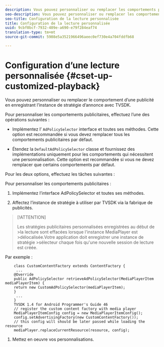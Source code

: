 ```yaml
---
description: Vous pouvez personnaliser ou remplacer les comportements publicitaires.
seo-description: Vous pouvez personnaliser ou remplacer les comportements publicitaires.
seo-title: Configuration de la lecture personnalisée
title: Configuration de la lecture personnalisée
uuid: 9cbf0bcf-7932-409e-a690-e79f284eaf74
translation-type: tm+mt
source-git-commit: 5908e5a3521966496aeec0ef730e4a704fddfb68

---
```



# Configuration d’une lecture personnalisée {#cset-up-customized-playback}

Vous pouvez personnaliser ou remplacer le comportement d’une publicité en enregistrant l’instance de stratégie d’annonce avec TVSDK.

Pour personnaliser les comportements publicitaires, effectuez l’une des opérations suivantes :

* Implémentez l’ `AdPolicySelector` interface et toutes ses méthodes.
Cette option est recommandée si vous devez remplacer tous les comportements publicitaires par défaut.

* Étendez la `DefaultAdPolicySelector` classe et fournissez des implémentations uniquement pour les comportements qui nécessitent une personnalisation.
Cette option est recommandée si vous ne devez remplacer que certains comportements par défaut.

Pour les deux options, effectuez les tâches suivantes :

Pour personnaliser les comportements publicitaires :

1. Implémentez l’interface AdPolicySelector et toutes ses méthodes.

1. Affectez l’instance de stratégie à utiliser par TVSDK via la fabrique de publicités.

>[!ATTENTION]
>
>Les stratégies publicitaires personnalisées enregistrées au début de >la lecture sont effacées lorsque l&#39;instance MediaPlayer est >délocalisée.Votre application doit enregistrer une instance de stratégie >sélecteur chaque fois qu&#39;une nouvelle session de lecture est créée.

Par exemple :

```
    class CustomContentFactory extends ContentFactory {
     ...
    @Override
    public AdPolicySelector retrieveAdPolicySelector(MediaPlayerItem mediaPlayerItem) {
    return new CustomAdPolicySelector(mediaPlayerItem);
    }
     ...
    }
    TVSDK 1.4 for Android Programmer's Guide 46
    // register the custom content factory with media player
    MediaPlayerItemConfig config = new MediaPlayerItemConfig();
    config.setAdvertisingFactory(new CustomContentFactory());
    // this config will should be later passed while loading the resource
    mediaPlayer.replaceCurrentResource(resource, config);
```

1. Mettez en oeuvre vos personnalisations.